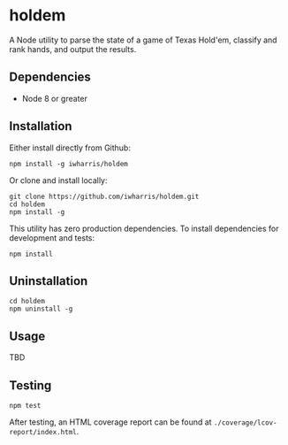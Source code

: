 # holdem
A Node utility to parse the state of a game of Texas Hold'em, classify and rank hands, and output the results.

## Dependencies

- Node 8 or greater

## Installation

Either install directly from Github:

```
npm install -g iwharris/holdem
```

Or clone and install locally:

```
git clone https://github.com/iwharris/holdem.git
cd holdem
npm install -g
```

This utility has zero production dependencies. To install dependencies for development and tests:

```npm install```

## Uninstallation

```
cd holdem
npm uninstall -g
```

## Usage

TBD

## Testing

```npm test```

After testing, an HTML coverage report can be found at `./coverage/lcov-report/index.html`.
